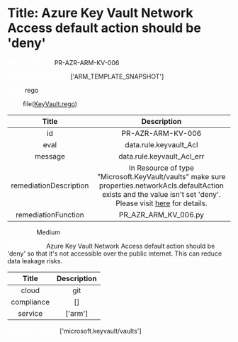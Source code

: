 



# Title: Azure Key Vault Network Access default action should be 'deny'


***<font color="white">Master Test Id:</font>*** PR-AZR-ARM-KV-006

***<font color="white">Master Snapshot Id:</font>*** ['ARM_TEMPLATE_SNAPSHOT']

***<font color="white">type:</font>*** rego

***<font color="white">rule:</font>*** file([KeyVault.rego])  
  
  
  
  

|Title|Description|
| :---: | :---: |
|id|PR-AZR-ARM-KV-006|
|eval|data.rule.keyvault_Acl|
|message|data.rule.keyvault_Acl_err|
|remediationDescription|In Resource of type "Microsoft.KeyVault/vaults" make sure properties.networkAcls.defaultAction exists and the value isn't set 'deny'.<br>Please visit <a href='https://docs.microsoft.com/en-us/azure/templates/microsoft.keyvault/vaults?tabs=json' target='_blank'>here</a> for details.|
|remediationFunction|PR_AZR_ARM_KV_006.py|


***<font color="white">Severity:</font>*** Medium

***<font color="white">Description:</font>*** Azure Key Vault Network Access default action should be 'deny' so that it's not accessible over the public internet. This can reduce data leakage risks.  
  
  

|Title|Description|
| :---: | :---: |
|cloud|git|
|compliance|[]|
|service|['arm']|


***<font color="white">Resource Types:</font>*** ['microsoft.keyvault/vaults']


[KeyVault.rego]: https://github.com/prancer-io/prancer-compliance-test/tree/master/azure/iac/KeyVault.rego

